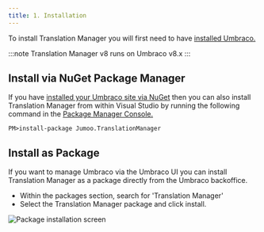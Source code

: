 ```yaml
---
title: 1. Installation
---
```


To install Translation Manager you will first need to have [installed Umbraco.](https://docs.umbraco.com/umbraco-cms/fundamentals/setup/install)

:::note
Translation Manager v8 runs on Umbraco v8.x
::: 

## Install via NuGet Package Manager 
If you have [installed your Umbraco site via NuGet](https://our.umbraco.com/documentation/Fundamentals/Setup/Install/install-umbraco-with-nuget) then you can also install Translation Manager from within Visual Studio by running the following command in the [Package Manager Console.](https://docs.microsoft.com/en-us/nuget/consume-packages/install-use-packages-powershell)

```cli
PM>install-package Jumoo.TranslationManager 
```

## Install as Package 
If you want to manage Umbraco via the Umbraco UI you can install Translation Manager as a package directly from the Umbraco backoffice. 

- Within the packages section, search for 'Translation Manager' 
- Select the Translation Manager package and click install.

![Package installation screen](package-install.png)
 
